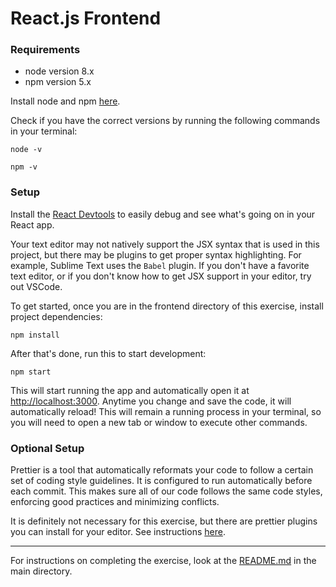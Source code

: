 # React.js Frontend

### Requirements
* node version 8.x
* npm version 5.x

Install node and npm [here](https://nodejs.org/en/download/).

Check if you have the correct versions by running the following commands in your terminal:
```
node -v
```
```
npm -v
```

### Setup

Install the [React Devtools](https://github.com/facebook/react-devtools) to easily debug and see what's going on in your React app.

Your text editor may not natively support the JSX syntax that is used in this project, but there may be plugins to get proper syntax highlighting. For example, Sublime Text uses the `Babel` plugin.
If you don't have a favorite text editor, or if you don't know how to get JSX support in your editor, try out VSCode.

To get started, once you are in the frontend directory of this exercise, install project dependencies:
```
npm install
```

After that's done, run this to start development:
```
npm start
```

This will start running the app and automatically open it at [http://localhost:3000](http://localhost:3000). Anytime you change and save the code, it will automatically reload! This will remain a running process in your terminal, so you will need to open a new tab or window to execute other commands.

### Optional Setup
Prettier is a tool that automatically reformats your code to follow a certain set of coding style guidelines. It is configured to run automatically before each commit. This makes sure all of our code follows the same code styles, enforcing good practices and minimizing conflicts.

It is definitely not necessary for this exercise, but there are prettier plugins you can install for your editor. See instructions [here](https://github.com/prettier/prettier#editor-integration).

---------

For instructions on completing the exercise, look at the [README.md](../README.md) in the main directory.